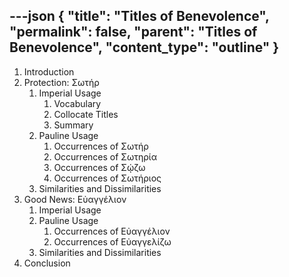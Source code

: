 ---json
{
  "title": "Titles of Benevolence",
  "permalink": false,
  "parent": "Titles of Benevolence",
  "content_type": "outline"
}
---

1. Introduction
1. Protection: Σωτήρ
    1. Imperial Usage
        1. Vocabulary
        1. Collocate Titles
        1. Summary
    1. Pauline Usage
        1. Occurrences of Σωτήρ
        1. Occurrences of&nbsp;Σωτηρία
        1. Occurrences of&nbsp;Σῴζω
        1. Occurrences of&nbsp;Σωτήριος
    1. Similarities and Dissimilarities
1. Good News: Εὐαγγέλιον
    1. Imperial Usage
    1. Pauline Usage
        1. Occurrences of&nbsp;Εὐαγγέλιον
        1. Occurrences of&nbsp;Εὐαγγελίζω
    1. Similarities and Dissimilarities
1. Conclusion
